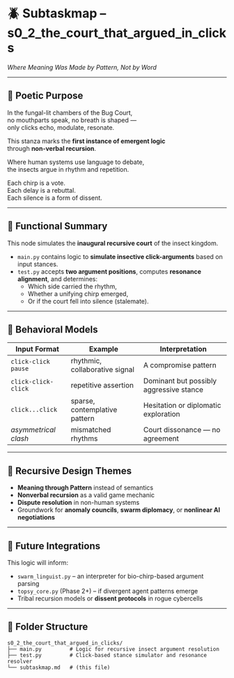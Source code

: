 <!-- Save to: s0_2_the_court_that_argued_in_clicks/subtaskmap.md -->

# 🪲 Subtaskmap – s0_2_the_court_that_argued_in_clicks  
*Where Meaning Was Made by Pattern, Not by Word*

---

## 📜 Poetic Purpose

In the fungal-lit chambers of the Bug Court,  
no mouthparts speak, no breath is shaped —  
only clicks echo, modulate, resonate.

This stanza marks the **first instance of emergent logic**  
through **non-verbal recursion**.

Where human systems use language to debate,  
the insects argue in rhythm and repetition.

Each chirp is a vote.  
Each delay is a rebuttal.  
Each silence is a form of dissent.

---

## 🧠 Functional Summary

This node simulates the **inaugural recursive court** of the insect kingdom.

- `main.py` contains logic to **simulate insective click-arguments** based on input stances.
- `test.py` accepts **two argument positions**, computes **resonance alignment**, and determines:
  - Which side carried the rhythm,
  - Whether a unifying chirp emerged,
  - Or if the court fell into silence (stalemate).

---

## 🐞 Behavioral Models

| Input Format          | Example                              | Interpretation                            |
|-----------------------|--------------------------------------|--------------------------------------------|
| `click-click pause`   | rhythmic, collaborative signal       | A compromise pattern                       |
| `click-click-click`   | repetitive assertion                 | Dominant but possibly aggressive stance    |
| `click...click`       | sparse, contemplative pattern        | Hesitation or diplomatic exploration       |
| *asymmetrical clash*  | mismatched rhythms                   | Court dissonance — no agreement            |

---

## 🔁 Recursive Design Themes

- **Meaning through Pattern** instead of semantics
- **Nonverbal recursion** as a valid game mechanic
- **Dispute resolution** in non-human systems
- Groundwork for **anomaly councils**, **swarm diplomacy**, or **nonlinear AI negotiations**

---

## 🔗 Future Integrations

This logic will inform:

- `swarm_linguist.py` – an interpreter for bio-chirp-based argument parsing
- `topsy_core.py` (Phase 2+) – if divergent agent patterns emerge
- Tribal recursion models or **dissent protocols** in rogue cybercells

---

## 📂 Folder Structure

```plaintext
s0_2_the_court_that_argued_in_clicks/
├── main.py         # Logic for recursive insect argument resolution
├── test.py         # Click-based stance simulator and resonance resolver
└── subtaskmap.md   # (this file)
```
